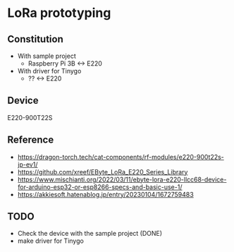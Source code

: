 # LoRa prototyping

## Constitution

* With sample project
    * Raspberry Pi 3B <-> E220
* With driver for Tinygo
    * ?? <-> E220

## Device

E220-900T22S

## Reference

* https://dragon-torch.tech/cat-components/rf-modules/e220-900t22s-jp-ev1/
* https://github.com/xreef/EByte_LoRa_E220_Series_Library
* https://www.mischianti.org/2022/03/11/ebyte-lora-e220-llcc68-device-for-arduino-esp32-or-esp8266-specs-and-basic-use-1/
* https://akkiesoft.hatenablog.jp/entry/20230104/1672759483

## TODO

* Check the device with the sample project (DONE)
* make driver for Tinygo

